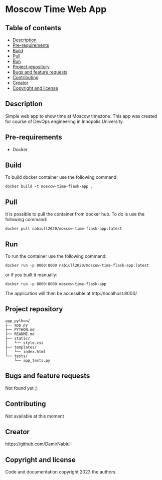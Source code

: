 # Moscow Time Web App

## Table of contents

- [Description](#description)
- [Pre-requirements](#pre-requirements)
- [Build](#build)
- [Pull](#pull)
- [Run](#run)
- [Project repository](#project-repository)
- [Bugs and feature requests](#bugs-and-feature-requests)
- [Contributing](#contributing)
- [Creator](#creator)
- [Copyright and license](#copyright-and-license)

## Description

Simple web app to show time at Moscow timezone. This app was created for course of DevOps engineering in Innopolis University.

## Pre-requirements

- Docker

## Build

To build docker container use the following command:

`docker build -t moscow-time-flask-app .`

## Pull

It is possible to pull the container from docker hub. To do is use the following command:

`docker pull nabiull2020/moscow-time-flask-app:latest`

## Run

To run the container use the following command:

`docker run -p 8000:8000 nabiull2020/moscow-time-flask-app:latest`

or if you built it manually:

`docker run -p 8000:8000 moscow-time-flask-app`

The application will then be accessible at http://localhost:8000/

## Project repository

```text
app_python/
├── app.py
├── PYTHON.md
├── README.md
├── static/
│   └── style.css
├── templates/
│   └── index.html
└── tests/
    └── app_tests.py
```

## Bugs and feature requests

Not found yet ;)

## Contributing

Not available at this moment

## Creator

<https://github.com/DamirNabiull>

## Copyright and license

Code and documentation copyright 2023 the authors.